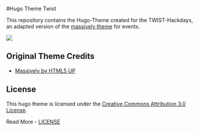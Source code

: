 #Hugo Theme Twist

This repository contains the Hugo-Theme created for the TWIST-Hackdays, an adapted version of the [massively theme](https://github.com/curttimson/hugo-theme-massively) for events.

![]("screenshot1.png")


## Original Theme Credits

 - [Massively by HTML5 UP](https://html5up.net/massively)

 ## License

This hugo theme is licensed under the [Creative Commons Attribution 3.0 License](https://creativecommons.org/licenses/by/3.0/). 

Read More - [LICENSE](LICENSE)
